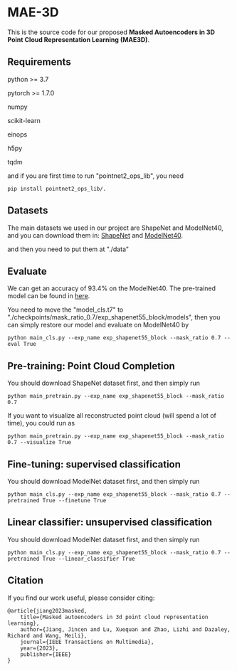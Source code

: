 # MAE-3D

This is the source code for our proposed __Masked Autoencoders in 3D Point Cloud Representation Learning (MAE3D)__. 

## Requirements
python >= 3.7  

pytorch >= 1.7.0  

numpy  

scikit-learn  

einops  

h5py  

tqdm  

and if you are first time to run "pointnet2_ops_lib", you need
```
pip install pointnet2_ops_lib/.
```

## Datasets
The main datasets we used in our project are ShapeNet and ModelNet40, and you can download them in:
[ShapeNet](https://livebournemouthac-my.sharepoint.com/:u:/g/personal/jiangj_bournemouth_ac_uk/EccpUcO2xV1Or99sQ5-eVpIByCmHibWCaYrlPKsVujkP_g?e=ELwsuY) and [ModelNet40](https://livebournemouthac-my.sharepoint.com/:f:/g/personal/jiangj_bournemouth_ac_uk/EqLWT4NyRDNPn-mRrcexbhkB5b3woe1Hiu5jVHrQXEQmjg?e=XmrBPw).

and then you need to put them at "./data"

## Evaluate
We can get an accuracy of 93.4% on the ModelNet40.
The pre-trained model can be found in [here](https://livebournemouthac-my.sharepoint.com/:u:/g/personal/jiangj_bournemouth_ac_uk/EfvO9tJcHylOv6x72UeffnEBacsbT6YNchA1ruF1iQP1Dg?e=5EuTSx).

You need to move the "model_cls.t7" to "./checkpoints/mask_ratio_0.7/exp_shapenet55_block/models", 
then you can simply restore our model and evaluate on ModelNet40 by

```
python main_cls.py --exp_name exp_shapenet55_block --mask_ratio 0.7 --eval True
```

##  Pre-training: Point Cloud Completion
You should download ShapeNet dataset first, and then simply run
```
python main_pretrain.py --exp_name exp_shapenet55_block --mask_ratio 0.7
```
If you want to visualize all reconstructed point cloud (will spend a lot of time), you could run as
```
python main_pretrain.py --exp_name exp_shapenet55_block --mask_ratio 0.7 --visualize True
```

##  Fine-tuning: supervised classification
You should download ModelNet dataset first, and then simply run
```
python main_cls.py --exp_name exp_shapenet55_block --mask_ratio 0.7 --pretrained True --finetune True
```

##  Linear classifier: unsupervised classification
You should download ModelNet dataset first, and then simply run
```
python main_cls.py --exp_name exp_shapenet55_block --mask_ratio 0.7 --pretrained True --linear_classifier True 
```

## Citation
If you find our work useful, please consider citing:
```
@article{jiang2023masked,
    title={Masked autoencoders in 3d point cloud representation learning},
    author={Jiang, Jincen and Lu, Xuequan and Zhao, Lizhi and Dazaley, Richard and Wang, Meili},
    journal={IEEE Transactions on Multimedia},
    year={2023},
    publisher={IEEE}
}    
```
